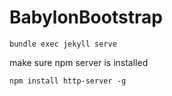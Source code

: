 # BabylonBootstrap

```
bundle exec jekyll serve
```

make sure npm server is  installed 

```
npm install http-server -g
```
